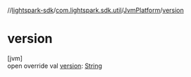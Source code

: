 //[lightspark-sdk](../../../index.md)/[com.lightspark.sdk.util](../index.md)/[JvmPlatform](index.md)/[version](version.md)

# version

[jvm]\
open override val [version](version.md): [String](https://kotlinlang.org/api/latest/jvm/stdlib/kotlin/-string/index.html)
